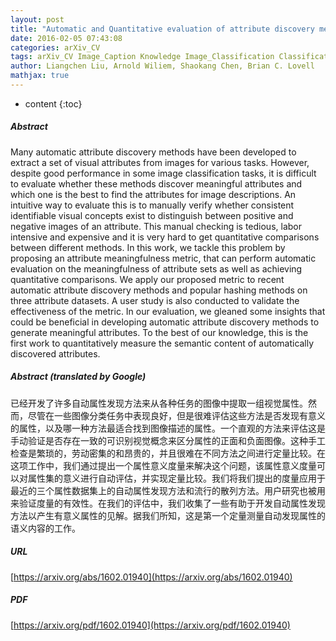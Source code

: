 ```yaml
---
layout: post
title: "Automatic and Quantitative evaluation of attribute discovery methods"
date: 2016-02-05 07:43:08
categories: arXiv_CV
tags: arXiv_CV Image_Caption Knowledge Image_Classification Classification Quantitative
author: Liangchen Liu, Arnold Wiliem, Shaokang Chen, Brian C. Lovell
mathjax: true
---
```


* content
{:toc}

##### Abstract
Many automatic attribute discovery methods have been developed to extract a set of visual attributes from images for various tasks. However, despite good performance in some image classification tasks, it is difficult to evaluate whether these methods discover meaningful attributes and which one is the best to find the attributes for image descriptions. An intuitive way to evaluate this is to manually verify whether consistent identifiable visual concepts exist to distinguish between positive and negative images of an attribute. This manual checking is tedious, labor intensive and expensive and it is very hard to get quantitative comparisons between different methods. In this work, we tackle this problem by proposing an attribute meaningfulness metric, that can perform automatic evaluation on the meaningfulness of attribute sets as well as achieving quantitative comparisons. We apply our proposed metric to recent automatic attribute discovery methods and popular hashing methods on three attribute datasets. A user study is also conducted to validate the effectiveness of the metric. In our evaluation, we gleaned some insights that could be beneficial in developing automatic attribute discovery methods to generate meaningful attributes. To the best of our knowledge, this is the first work to quantitatively measure the semantic content of automatically discovered attributes.

##### Abstract (translated by Google)
已经开发了许多自动属性发现方法来从各种任务的图像中提取一组视觉属性。然而，尽管在一些图像分类任务中表现良好，但是很难评估这些方法是否发现有意义的属性，以及哪一种方法最适合找到图像描述的属性。一个直观的方法来评估这是手动验证是否存在一致的可识别视觉概念来区分属性的正面和负面图像。这种手工检查是繁琐的，劳动密集的和昂贵的，并且很难在不同方法之间进行定量比较。在这项工作中，我们通过提出一个属性意义度量来解决这个问题，该属性意义度量可以对属性集的意义进行自动评估，并实现定量比较。我们将我们提出的度量应用于最近的三个属性数据集上的自动属性发现方法和流行的散列方法。用户研究也被用来验证度量的有效性。在我们的评估中，我们收集了一些有助于开发自动属性发现方法以产生有意义属性的见解。据我们所知，这是第一个定量测量自动发现属性的语义内容的工作。

##### URL
[https://arxiv.org/abs/1602.01940](https://arxiv.org/abs/1602.01940)

##### PDF
[https://arxiv.org/pdf/1602.01940](https://arxiv.org/pdf/1602.01940)

